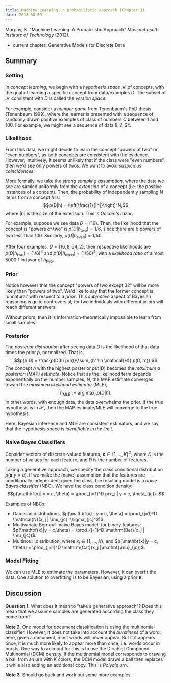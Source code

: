 ```yaml
---
title: Machine Learning, a probabilistic approach (Chapter 3)
date: 2018-08-09
---
```


Murphy, K. "Machine Learning: A Probabilistic Approach" *Massachusetts Institute of Technology* (2012).

- current chapter: Generative Models for Discrete Data

## Summary

### Setting
In *concept learning*, we begin with a *hypothesis space*
$\mathcal{H}$ of concepts, with the goal of learning a specific
concept from data/examples $D$. The subset of $\mathcal{H}$ consistent
with $D$ is called the *version space*.

For example, consider a *number game* from Tenenbaum's PhD thesis
(Tenenbaum 1999), where the learner is presented with a sequence of
randomly drawn positive examples of class of numbers $C$ between 1 and
100. For example, we might see a sequence of data $8, 2, 64$.

### Likelihood
From this data, we might decide to learn the concept "powers of two"
or "even numbers", as both concepts are consistent with the
evidence. However, intuitively, it seems unlikely that if the class
were "even numbers", then we'd see only powers of twos. We want to
avoid *suspicious coincidences*.

More formally, we take the *strong sampling
assumption*, where the data we see are samled uniformly from the
*extension* of a concept (i.e. the positive instances of a
concept). Then, the probability of independently sampling $N$ items
from a concept $h$ is:
$$p(D|h) = \left[\frac{1}{|h|}\right]^N,$$
where $|h|$ is the size of the extension. This is *Occam's razor*.

For example, suppose we see data $D = \{16\}$. Then, the likelihood
that the concept is "powers of two" is $p(D|h_{\mathrm{two}}) = 1/6$, 
since there are 6 powers of two less than 100. Similarly,
$p(D|h_{\mathrm{even}}) = 1/50$.

After four examples, $D = \{16, 8, 64, 2\}$, their respective
likelihoods are $p(D|h_\mathrm{two}) = (1/6)^4$ and
$p(D|h_\mathrm{even}) = (1/50)^4$, with a *likelihood ratio* of almost
5000:1 in favor of $h_\mathrm{two}$.

### Prior

Notice however that the concept "powers of two except 32" will be more
likely than "powers of two". We'd like to say that the former concept
is 'unnatural' with respect to a *prior*. This *subjective* aspect of
Bayesian reasoning is quite controversial, for two individuals with
different priors will reach different answers.

Without priors, then it is information-theoretically impossible to
learn from small samples.

### Posterior

The *posterior distribution* after seeing data $D$  is the likelihood
of that data times the prior $p$, normalized. That is,
$$p(h|D) = \frac{p(D|h) p(h)}{\sum_{h' \in \mathcal{H}} p(D, h')}.$$
The concept $h$ with the highest posterior $p(h|D)$ becomes the
*maximum a posteriori (MAP) estimate*.
Notice that as the likelihood term depends exponentially on the number
samples, $N$, the MAP estimate converges toward the *maximum
likelihood estimator* (MLE),
$$\hat{h}_\mathrm{MLE} := \mathrm{arg\ max}_h p(D | h).$$
In other words, with enough data, the data overwhelms the prior. If
the true hypothesis is in $\mathcal{H}$, then the MAP estimate/MLE
will converge to the true hypothesis.

Here, Bayesian inference and MLE are consistent estimators, and we say
that the hypothesis space is *identifiable in the limit*.

### Naive Bayes Classifiers

Consider vectors of discrete-valued features, $\mathbf{x} \in
\{1,\dotsc, K\}^D$, where $K$ is the number of values for each
feature, and $D$ is the number of features.

Taking a generative approach, we specify the class conditional
distribution $p(\mathbf{x}|y = c)$. If we make the (naive) assumption
that the features are conditionally independent given the class, the
resulting model is a *naive Bayes classifier* (NBC). We have the class
condition density:
$$p(\mathbf{x}| y = c, \theta) = \prod_{j=1}^D p(x_j | y = c,
\theta_{jc}). $$

Examples of NBCs:

- Gaussian distributions, $p(\mathbf{x} | y = c, \theta) =
  \prod_{j=1}^D \mathcal{N}(x_j | \mu_{jc}, \sigma_{jc}^2)$.
- Multivariate Bernoulli naive Bayes model, for binary features:
  $p(\mathbf{x}|y = c,\theta) = \prod_{j=1}^D \mathrm{Ber}(x_j |
  \mu_{jc})$.
- Multinoulli distribution, where $x_j \in \{1,\dotsc, K\}$, and
  $p(\mathbf{x}|y = c, \theta) = \prod_{j=1}^D \mathrm{Cat}(x_j
  |\mathbf{\mu}_{jc})$. 

### Model Fitting

We can use MLE to estimate the parameters. However, it can overfit the
data. One solution to overfitting is to be Bayesian, using a prior
$\mathbf{\pi}$.

## Discussion

**Question 1.** What does it mean to "take a generative approach"?
  Does this mean that we assume samples are generated according the
  class they come from?

**Note 2.** One model for document classification is using the
  multinomial classifier. However, it does not take into account the
  *burstiness* of a word: here, given a document, most words will
  never appear. But if it appears once, it is much more likely to
  appear more than once; i.e. words occur in bursts. One way to
  account for this is to use the  Dirichlet Compound Multinomial (DCM)
  density. If the multinomial model corresponds to drawing a ball from
  an urn with $K$ colors, the DCM model draws a ball then replaces it
  while also adding an additional copy. This is *Polya's urn*.

**Note 3.** Should go back and work out some more examples.



